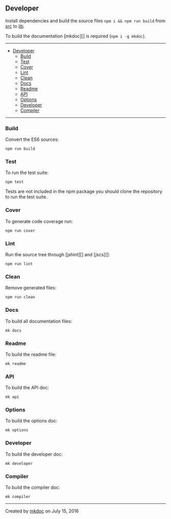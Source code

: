 ## Developer

Install dependencies and build the source files `npm i && npm run build` from [src](https://github.com/tmpfs/trucks/blob/master/src) to [lib](https://github.com/tmpfs/trucks/blob/master/lib).

To build the documentation [mkdoc][] is required (`npm i -g mkdoc`).

---

- [Developer](#developer)
  - [Build](#build)
  - [Test](#test)
  - [Cover](#cover)
  - [Lint](#lint)
  - [Clean](#clean)
  - [Docs](#docs)
  - [Readme](#readme)
  - [API](#api)
  - [Options](#options)
  - [Developer](#developer-1)
  - [Compiler](#compiler)

---

### Build

Convert the ES6 sources:

```
npm run build
```

### Test

To run the test suite:

```
npm test
```

Tests are not included in the npm package you should clone the repository to run the test suite.

### Cover

To generate code coverage run:

```
npm run cover
```

### Lint

Run the source tree through [jshint][] and [jscs][]:

```
npm run lint
```

### Clean

Remove generated files:

```
npm run clean
```

### Docs

To build all documentation files:

```
mk docs
```

### Readme

To build the readme file:

```
mk readme
```

### API

To build the API doc:

```
mk api
```

### Options

To build the options doc:

```
mk options
```

### Developer

To build the developer doc:

```
mk developer
```

### Compiler

To build the compiler doc:

```
mk compiler
```

---

Created by [mkdoc](https://github.com/mkdoc/mkdoc) on July 15, 2016

